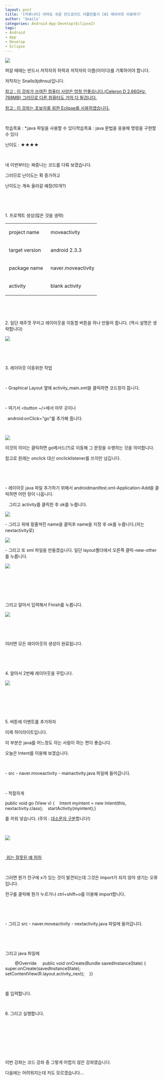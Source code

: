 ```yaml
---
layout: post
title: '[커뮤니티] 아마도 쉬운 안드로이드 어플만들기 [8] 레이아웃 이동하기'
author: 'Snails'
categories: Android-App-Develop(Eclipse2)
tags:
- Android
- App
- Develop
- Eclipse
---
```



<script> location.href='https://cafe.naver.com/develoid/245345' ; </script>

<p><img src="https://dthumb-phinf.pstatic.net/?src=%22http%3A%2F%2Fblogfiles.naver.net%2F20130517_266%2Ftjdtnsu_1368772568157vEMv8_JPEG%2Fand.jpg%22&amp;type=cafe_wa740"></p>
<p>퍼갈 때에는 반드시 저작자의 허락과 저작자의 이름(아이디)를 기록하어야 합니다.</p>
<p>저작자는 Snails(tjdtnsu)입니다.</p>
<p><u>참고 : 이 강좌가 쓰여진 컴퓨터 사양은 엄청 안좋습니다.(Celeron D 2.66GHz, 768MB) 그러므로 다른 컴퓨터도 거의 다 될겁니다.</u>&nbsp;</p>
<p><u>참고 : 이 강좌는 초보자를 위한 Eclipse를 사용하였습니다.</u></p>
<p>&nbsp;</p>
<p>학습목표 : *.java 파일을 사용할 수 있다학습목표 : java 문법을 응용해 명령을 구현할 수 있다</p>
<p>난이도 : ★★★★</p>
<p>&nbsp;</p>
<p></p>
<p>네 이번부터는 짜증나는 코드를 다뤄 보겠습니다.</p>
<p>그러므로 난이도는 확 증가하고</p>
<p>난이도는 계속 올라갈 예정(10개?)</p>
<p>&nbsp;</p>
<p>&nbsp;</p>
<p>1. 프로젝트 생성(많은 것을 생략)</p>
<table><tbody><tr><td ><p>&nbsp;project name&nbsp;</p>
</td><td ><p>&nbsp;moveactivity</p>
</td></tr><tr><td ><p>&nbsp;target version&nbsp;</p>
</td><td ><p>&nbsp;android 2.3.3&nbsp;</p>
</td></tr><tr><td ><p>&nbsp;package name&nbsp;</p>
</td><td ><p>&nbsp;naver.moveactivity</p>
</td></tr><tr><td ><p>&nbsp;activity</p>
</td><td ><p>&nbsp;blank activity</p>
</td></tr></tbody></table><p>&nbsp;</p>
<p>&nbsp;</p>
<p>2. 일단 재주껏 꾸미고 레이아웃을 이동할 버튼을 하나 만들어 줍니다. (역시 설명은 생략합니다)&nbsp;</p>
<p><img src="https://dthumb-phinf.pstatic.net/?src=%22http%3A%2F%2Fblogfiles.naver.net%2F20130517_14%2Ftjdtnsu_1368773344659o3p9W_JPEG%2F%25C1%25A6%25B8%25F1_%25BE%25F8%25C0%25BD.JPG%22&amp;type=cafe_wa740"></p>
<p>&nbsp;</p>
<p>&nbsp;</p>
<p>3. 레이아웃 이동위한 작업&nbsp;</p>
<p>&nbsp;</p>
<p>- Graphical Layout 옆에 activity_main.xml을 클릭하면 코드창이 뜹니다.</p>
<p>&nbsp;</p>
<p>- 여기서 &lt;button ~/&gt;에서 아무 곳이나&nbsp;</p>
<p>&nbsp; android:onClick="go"를 추가해 줍니다.</p>
<p>&nbsp;</p>
<p><img src="https://dthumb-phinf.pstatic.net/?src=%22http%3A%2F%2Fblogfiles.naver.net%2F20130517_110%2Ftjdtnsu_1368773729737gHoJQ_JPEG%2F%25C1%25A6%25B8%25F1_%25BE%25F8%25C0%25BD.JPG%22&amp;type=cafe_wa740"></p>
<p>이것의 의미는 클릭하면 go메서드(?)로 이동해 그 문장을 수행하는 것을 의미합니다.</p>
<p>참고로 원래는 onclick 대신 onclicklistener를 쓰지만 넘깁니다.</p>
<p>&nbsp;</p>
<p>&nbsp;</p>
<p>- 레이아웃 java 파일 추가하기 위해서 androidmanifest.xml-Application-Add을 클릭하면 어떤 창이 나옵니다.</p>
<p>&nbsp;&nbsp; 그리고 activity를 클릭한 후 ok를 누릅니다.&nbsp;</p>
<p><img src="https://dthumb-phinf.pstatic.net/?src=%22http%3A%2F%2Fblogfiles.naver.net%2F20130517_50%2Ftjdtnsu_1368774124699d9wgG_JPEG%2F%25C1%25A6%25B8%25F1_%25BE%25F8%25C0%25BD.JPG%22&amp;type=cafe_wa740"></p>
<p>- 그리고 위에 밑줄쳐진 name을 클릭후 name을 지정 후 ok를 누릅니다.(저는 nextactivity로)</p>
<p><img src="https://dthumb-phinf.pstatic.net/?src=%22http%3A%2F%2Fblogfiles.naver.net%2F20130517_296%2Ftjdtnsu_1368774217296CU97t_JPEG%2F%25C1%25A6%25B8%25F1_%25BE%25F8%25C0%25BD.JPG%22&amp;type=cafe_wa740"></p>
<p>- 그리고 또 xml 파일을 만들겠습니다. 일단 layout폴더에서 오른쪽 클릭-new-other를 누릅니다.</p>
<p><img src="https://dthumb-phinf.pstatic.net/?src=%22http%3A%2F%2Fblogfiles.naver.net%2F20130517_162%2Ftjdtnsu_13687743564567PrRq_JPEG%2F%25C1%25A6%25B8%25F1_%25BE%25F8%25C0%25BD.JPG%22&amp;type=cafe_wa740"></p>
<p>&nbsp;</p>
<p>&nbsp;</p>
<p>&nbsp;</p>
<p>그리고 알아서 입력해서 Finish를 누릅니다.</p>
<p><img src="https://dthumb-phinf.pstatic.net/?src=%22http%3A%2F%2Fblogfiles.naver.net%2F20130517_275%2Ftjdtnsu_1368774571155nqM5o_JPEG%2F%25C1%25A6%25B8%25F1_%25BE%25F8%25C0%25BD.JPG%22&amp;type=cafe_wa740"></p>
<p>&nbsp;</p>
<p>&nbsp;</p>
<p>이러면 모든 레이아웃의 생성이 완료됩니다.</p>
<p>&nbsp;</p>
<p>&nbsp;</p>
<p>4. 알아서 2번째 레이아웃을 꾸밉니다.</p>
<p><img src="https://dthumb-phinf.pstatic.net/?src=%22http%3A%2F%2Fblogfiles.naver.net%2F20130517_199%2Ftjdtnsu_1368774827788Dkx3Q_JPEG%2F%25C1%25A6%25B8%25F1_%25BE%25F8%25C0%25BD.JPG%22&amp;type=cafe_wa740"></p>
<p>&nbsp;</p>
<p>&nbsp;</p>
<p>&nbsp;</p>
<p>5. 버튼에 이벤트를 추가하자</p>
<p>이제 하이라이트입니다.</p>
<p>이 부분은 java를 어느정도 아는 사람이 하는 편이 좋습니다.</p>
<p>오늘은 Intent를 이용해 보겠습니다.</p>
<p>&nbsp;</p>
<p>- src - naver.moveactivity - mainactivity.java 파일에 들어갑니다.&nbsp;</p>
<p>&nbsp;</p>
<p>- 적절하게 &nbsp;</p>
<p>public void go (View v) {&nbsp;&nbsp;&nbsp; Intent myintent = new Intent(this, nextactivity.class);&nbsp;&nbsp;&nbsp; startActivity(myintent);}</p>
<p>를 끼워 넣습니다. (주의 : <u>대소문자 구분</u>합니다!)</p>
<p>&nbsp;</p>
<p><img src="https://dthumb-phinf.pstatic.net/?src=%22http%3A%2F%2Fblogfiles.naver.net%2F20130517_2%2Ftjdtnsu_1368775216491guBjp_JPEG%2F%25C1%25A6%25B8%25F1_%25BE%25F8%25C0%25BD.JPG%22&amp;type=cafe_wa740"></p>
<p>&nbsp;</p>
<p><u>&nbsp;위는 잘못된 예 허허</u></p>
<p>&nbsp;</p>
<p>그러면 뭔가 전구에 x가 있는 것이 발견되는데 그것은 import가 되지 않아 생기는 오류입니다.</p>
<p>전구를 클릭해 뭔가 누르거나 ctrl+shift+o를 이용해 import합니다.&nbsp;</p>
<p>&nbsp;</p>
<p>&nbsp;</p>
<p>- 그리고 src - naver.moveactivity - nextactivity.java 파일에 들어갑니다.</p>
<p>&nbsp;</p>
<p>&nbsp;</p>
<p>그리고 java 파일에</p>
<p>&nbsp;&nbsp;&nbsp; &nbsp;&nbsp;&nbsp; @Override &nbsp;&nbsp;&nbsp; public void onCreate(Bundle savedInstanceState) {&nbsp;&nbsp;&nbsp; &nbsp;&nbsp;&nbsp; super.onCreate(savedInstanceState);&nbsp;&nbsp;&nbsp; &nbsp;&nbsp;&nbsp; setContentView(R.layout.activity_next);&nbsp;&nbsp;&nbsp; }}</p>
<p>&nbsp;</p>
<p>를 입력합니다.</p>
<p>&nbsp;</p>
<p>6. 그리고 실행합니다.</p>
<p>&nbsp;</p>
<p>&nbsp;</p>
<p>&nbsp;</p>
<p>&nbsp;</p>
<p>이번 강좌는 코드 강좌 중 그렇게 어렵지 않은 강좌였습니다.</p>
<p>다음에는 어려워지는데 저도 모르겠습니다...&nbsp;</p>
